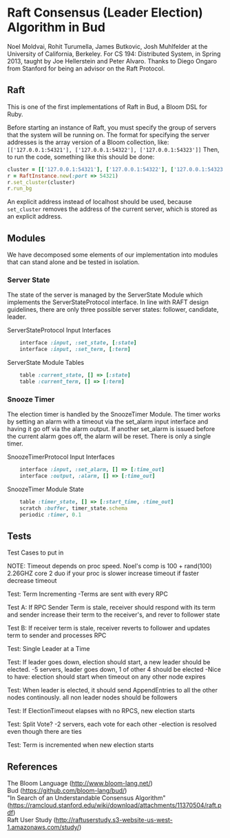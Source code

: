 Raft Consensus (Leader Election) Algorithm in Bud
=================================================
Noel Moldvai, Rohit Turumella, James Butkovic, Josh Muhlfelder at the University of California, Berkeley. For CS 194: Distributed System, in Spring 2013, taught by Joe Hellerstein and Peter Alvaro. Thanks to Diego Ongaro from Stanford for being an advisor on the Raft Protocol.

## Raft
This is one of the first implementations of Raft in Bud, a Bloom DSL for Ruby.

Before starting an instance of Raft, you must specify the group of servers that the system will be running on. The format for specifying the server addresses is the array version of a Bloom collection, like:
`[['127.0.0.1:54321'], ['127.0.0.1:54322'], ['127.0.0.1:54323']]`
Then, to run the code, something like this should be done:
```ruby
cluster = [['127.0.0.1:54321'], ['127.0.0.1:54322'], ['127.0.0.1:54323']]
r = RaftInstance.new(:port => 54321)
r.set_cluster(cluster)
r.run_bg
```
An explicit address instead of localhost should be used, because `set_cluster` removes the address of the current server, which is stored as an explicit address.


Modules
-------
We have decomposed some elements of our implementation into modules that can stand alone and be tested in isolation.

### Server State
The state of the server is managed by the ServerState Module which implements the ServerStateProtocol interface. In line with RAFT design guidelines, there are only three possible
server states: follower, candidate, leader.

ServerStateProtocol Input Interfaces
```ruby 
    interface :input, :set_state, [:state]
    interface :input, :set_term, [:term]
```

ServerState Module Tables
```ruby
    table :current_state, [] => [:state]
    table :current_term, [] => [:term]
```

### Snooze Timer
The election timer is handled by the SnoozeTimer Module. The timer works by setting an alarm with a timeout via the 
set_alarm input interface and having it go off via the alarm output. If another set_alarm is issued before the current alarm goes off, the alarm will be reset. 
There is only a single timer.

SnoozeTimerProtocol Input Interfaces
```ruby
    interface :input, :set_alarm, [] => [:time_out]
    interface :output, :alarm, [] => [:time_out]
```
SnoozeTimer Module State
```ruby
    table :timer_state, [] => [:start_time, :time_out]
    scratch :buffer, timer_state.schema
    periodic :timer, 0.1
```

Tests
-----
Test Cases to put in

NOTE: Timeout depends on proc speed. Noel's comp is 100 + rand(100) 2.26GHZ core 2 duo
if your proc is slower increase timeout
if faster decrease timeout

Test: Term Incrementing
-Terms are sent with every RPC

Test A: If RPC Sender Term is stale, receiver should respond with its term
and sender increase their term to the receiver's, and rever to follower state

Test B: If receiver term is stale, receiver reverts to follower and updates term to sender
and processes RPC

Test: Single Leader at a Time

Test: If leader goes down, election should start, a new leader should be elected.
-5 servers, leader goes down, 1 of other 4 should be elected
-Nice to have: election should start when timeout on any other node expires

Test: When leader is elected, it should send AppendEntries to all the other nodes continously. all non leader nodes
should be followers

Test: If ElectionTimeout elapses with no RPCS, new election starts

Test: Split Vote? 
-2 servers, each vote for each other
-election is resolved even though there are ties

Test: Term is incremented when new election starts

References
----------
The Bloom Language (http://www.bloom-lang.net/)  
Bud (https://github.com/bloom-lang/bud/)  
"In Search of an Understandable Consensus Algorithm" (https://ramcloud.stanford.edu/wiki/download/attachments/11370504/raft.pdf)  
Raft User Study (http://raftuserstudy.s3-website-us-west-1.amazonaws.com/study/)